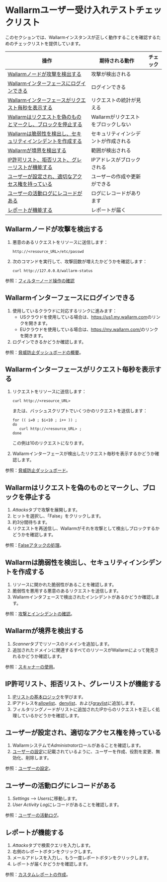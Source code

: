# Wallarmユーザー受け入れテストチェックリスト

このセクションでは、Wallarmインスタンスが正しく動作することを確認するためのチェックリストを提供しています。

| 操作                                                                                                                  | 期待される動作                     | チェック  |
|---------------------------------------------------------------------------------------------------------------------|-----------------------------------|----------|
| [Wallarmノードが攻撃を検出する](#wallarm-node-detects-attacks)                                   | 攻撃が検出される                   |          |
| [Wallarmインターフェースにログインできる](#you-can-log-into-the-wallarm-interface)                         | ログインできる                     |          |
| [Wallarmインターフェースがリクエスト毎秒を表示する](#wallarm-interface-shows-requests-per-second)               | リクエストの統計が見える           |          |
| [Wallarmはリクエストを偽のものとマークし、ブロックを停止する](#wallarm-marks-requests-as-false-and-stops-blocking-them) | Wallarmがリクエストをブロックしない    |          |
| [Wallarmは脆弱性を検出し、セキュリティインシデントを作成する](#wallarm-detects-vulnerabilities-and-creates-security-incidents) | セキュリティインシデントが作成される   |          |
| [Wallarmが境界を検出する](#wallarm-detects-perimeter)                                                | 範囲が検出される                    |          |
| [IP許可リスト、拒否リスト、グレーリストが機能する](#ip-allowlisting-denylisting-and-graylisting-work)                                                  | IPアドレスがブロックされる           |          |
| [ユーザーが設定され、適切なアクセス権を持っている](#users-can-be-configured-and-have-proper-access-rights) | ユーザーの作成や更新ができる         |          |
| [ユーザーの活動ログにレコードがある](#user-activity-log-has-records)                                    | ログにレコードがあります            |          |
| [レポートが機能する](#reporting-works)                                                                  | レポートが届く                      |          | |


## Wallarmノードが攻撃を検出する

1. 悪意のあるリクエストをリソースに送信します：

   ```
   http://<resource_URL>/etc/passwd
   ```

2. 次のコマンドを実行して、攻撃回数が増えたかどうかを確認します：

   ```
   curl http://127.0.0.8/wallarm-status
   ```

参照：[フィルターノード操作の確認](installation-check-operation-en.md)

## Wallarmインターフェースにログインできる

1.  使用しているクラウドに対応するリンクに進みます：
    *   USクラウドを使用している場合は、<https://us1.my.wallarm.com>のリンクを開きます。
    *   EUクラウドを使用している場合は、<https://my.wallarm.com/>のリンクを開きます。
2.  ログインできるかどうか確認します。

参照：[脅威防止ダッシュボードの概要](../user-guides/dashboards/threat-prevention.md)。

## Wallarmインターフェースがリクエスト毎秒を表示する

1. リクエストをリソースに送信します：

   ```
   curl http://<resource_URL>
   ```

   または、バッシュスクリプトでいくつかのリクエストを送信します：

   ```
   for (( i=0 ; $i<10 ; i++ )) ;
   do 
      curl http://<resource_URL> ;
   done
   ```

   この例は10のリクエストになります。

2. Wallarmインターフェースが検出したリクエスト毎秒を表示するかどうか確認します。

参照：[脅威防止ダッシュボード](../user-guides/dashboards/threat-prevention.md)。

## Wallarmはリクエストを偽のものとマークし、ブロックを停止する

1. *Attacks*タブで攻撃を展開します。
2. ヒットを選択し、「False」をクリックします。
3. 約3分間待ちます。
4. リクエストを再送信し、Wallarmがそれを攻撃として検出しブロックするかどうかを確認します。

参照：[Falseアタックの処理](../user-guides/events/false-attack.md)。

## Wallarmは脆弱性を検出し、セキュリティインシデントを作成する

1. リソースに開かれた脆弱性があることを確認します。
2. 脆弱性を悪用する悪意のあるリクエストを送信します。
3. Wallarmインタフェースで検出されたインシデントがあるかどうか確認します。

参照：[攻撃とインシデントの確認](../user-guides/events/check-attack.md)。

## Wallarmが境界を検出する

1. *Scanner*タブでリソースのドメインを追加します。
2. 追加されたドメインに関連するすべてのリソースがWallarmによって発見されるかどうか確認します。

参照：[スキャナーの使用](../user-guides/scanner/intro.md)。

## IP許可リスト、拒否リスト、グレーリストが機能する

1. [IPリストの基本ロジック](../user-guides/ip-lists/overview.md)を学びます。
2. IPアドレスを[allowlist](../user-guides/ip-lists/allowlist.md)、[denylist](../user-guides/ip-lists/denylist.md)、および[graylist](../user-guides/ip-lists/graylist.md)に追加します。
3. フィルタリングノードがリストに追加されたIPからのリクエストを正しく処理しているかどうかを確認します。

## ユーザーが設定され、適切なアクセス権を持っている

1. Wallarmシステムで*Administrator*ロールがあることを確認します。
2. [ユーザーの設定](../user-guides/settings/users.md)に記載されているように、ユーザーを作成、役割を変更、無効化、削除します。

参照：[ユーザーの設定](../user-guides/settings/users.md)。

## ユーザーの活動ログにレコードがある

1. *Settings* –> *Users*に移動します。
2. *User Activity Log*にレコードがあることを確認します。

参照：[ユーザーの活動ログ](../user-guides/settings/audit-log.md)。

## レポートが機能する

1. *Attacks*タブで検索クエリを入力します。
2. 右側のレポートボタンをクリックします。
3. メールアドレスを入力し、もう一度レポートボタンをクリックします。
5. レポートが届くかどうかを確認します。

参照：[カスタムレポートの作成](../user-guides/search-and-filters/custom-report.md)。